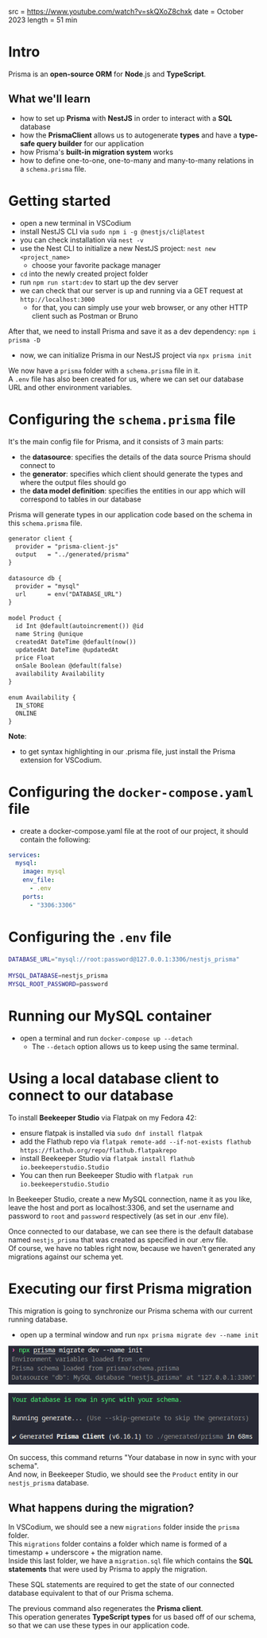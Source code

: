 src = https://www.youtube.com/watch?v=skQXoZ8chxk
date = October 2023
length = 51 min

# Intro

Prisma is an **open-source ORM** for **Node**.js and **TypeScript**.  

## What we'll learn

- how to set up **Prisma** with **NestJS** in order to interact with a **SQL** database
- how the **PrismaClient** allows us to autogenerate **types** and have a **type-safe query builder** for our application
- how Prisma's **built-in migration system** works
- how to define one-to-one, one-to-many and many-to-many relations in a `schema.prisma` file.  

# Getting started

- open a new terminal in VSCodium
- install NestJS CLI via `sudo npm i -g @nestjs/cli@latest`
- you can check installation via `nest -v`
- use the Nest CLI to initialize a new NestJS project: `nest new <project_name>`
  - choose your favorite package manager
- `cd` into the newly created project folder
- run `npm run start:dev` to start up the dev server 
- we can check that our server is up and running via a GET request at `http://localhost:3000`
  - for that, you can simply use your web browser, or any other HTTP client such as Postman or Bruno

After that, we need to install Prisma and save it as a dev dependency: `npm i prisma -D`  
- now, we can initialize Prisma in our NestJS project via `npx prisma init`

We now have a `prisma` folder with a `schema.prisma` file in it.  
A `.env` file has also been created for us, where we can set our database URL and other environment variables.  

# Configuring the `schema.prisma` file

It's the main config file for Prisma, and it consists of 3 main parts: 
- the **datasource**: specifies the details of the data source Prisma should connect to
- the **generator**: specifies which client should generate the types and where the output files should go
- the **data model definition**: specifies the entities in our app which will correspond to tables in our database

Prisma will generate types in our application code based on the schema in this `schema.prisma` file.  

```prisma
generator client {
  provider = "prisma-client-js"
  output   = "../generated/prisma"
}

datasource db {
  provider = "mysql"
  url      = env("DATABASE_URL")
}

model Product {
  id Int @default(autoincrement()) @id  
  name String @unique 
  createdAt DateTime @default(now())
  updatedAt DateTime @updatedAt
  price Float
  onSale Boolean @default(false)
  availability Availability
}

enum Availability {
  IN_STORE
  ONLINE
}
```

**Note**: 
- to get syntax highlighting in our .prisma file, just install the Prisma extension for VSCodium.  

# Configuring the `docker-compose.yaml` file

- create a docker-compose.yaml file at the root of our project, it should contain the following:
```yaml
services:
  mysql:
    image: mysql
    env_file:
      - .env
    ports:
      - "3306:3306"
```

# Configuring the `.env` file

```bash
DATABASE_URL="mysql://root:password@127.0.0.1:3306/nestjs_prisma"

MYSQL_DATABASE=nestjs_prisma
MYSQL_ROOT_PASSWORD=password
```

# Running our MySQL container

- open a terminal and run `docker-compose up --detach`  
  - The `--detach` option allows us to keep using the same terminal.

# Using a local database client to connect to our database

To install **Beekeeper Studio** via Flatpak on my Fedora 42:
- ensure flatpak is installed via `sudo dnf install flatpak`
- add the Flathub repo via `flatpak remote-add --if-not-exists flathub https://flathub.org/repo/flathub.flatpakrepo`
- install Beekeeper Studio via `flatpak install flathub io.beekeeperstudio.Studio`
- You can then run Beekeeper Studio with `flatpak run io.beekeeperstudio.Studio`

In Beekeeper Studio, create a new MySQL connection, name it as you like, leave the host and port as localhost:3306, and set the username and password 
to `root` and `password` respectively (as set in our .env file).  

Once connected to our database, we can see there is the default database named `nestjs_prisma` that was created as specified in our .env file.  
Of course, we have no tables right now, because we haven't generated any migrations against our schema yet.  

# Executing our first Prisma migration

This migration is going to synchronize our Prisma schema with our current running database.  
- open up a terminal window and run `npx prisma migrate dev --name init`  

![prisma migrate command output](image.png)

![prisma migrate command output 2](image-1.png)

On success, this command returns "Your database in now in sync with your schema".  
And now, in Beekeeper Studio, we should see the `Product` entity in our `nestjs_prisma` database.  

## What happens during the migration?

In VSCodium, we should see a new `migrations` folder inside the `prisma` folder.  
This `migrations` folder contains a folder which name is formed of a timestamp + underscore + the migration name.  
Inside this last folder, we have a `migration.sql` file which contains the **SQL statements** that were used by Prisma to apply the migration.  

These SQL statements are required to get the state of our connected database equivalent to that of our Prisma schema.  

The previous command also regenerates the **Prisma client**.  
This operation generates **TypeScript types** for us based off of our schema, so that we can use these types in our application code.  

